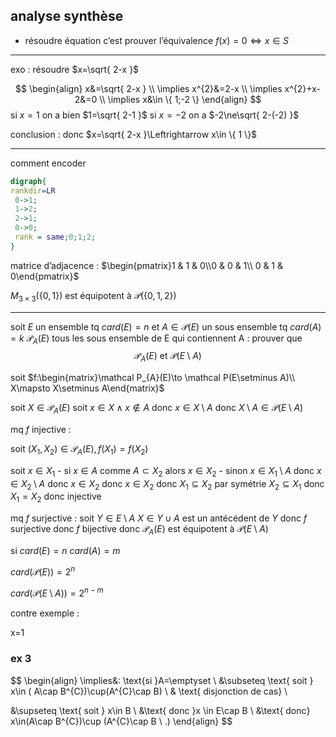 
## analyse synthèse

- résoudre équation c’est prouver l’équivalence $f(x)=0\Leftrightarrow x\in S$

---
exo : résoudre $x=\sqrt{ 2-x }$

$$
\begin{align}
x&=\sqrt{ 2-x } \\
\implies x^{2}&=2-x \\
\implies x^{2}+x-2&=0  \\
\implies x&\in \{ 1;-2 \}
\end{align}
$$
si $x=1$ on a bien $1=\sqrt{ 2-1 }$
si $x=-2$ on a $-2\ne\sqrt{ 2-(-2) }$

conclusion :
donc $x=\sqrt{ 2-x }\Leftrightarrow x\in \{ 1 \}$


---
comment encoder
```dot
digraph{
rankdir=LR
 0->1;
 1->2;
 2->1;
 0->0;
 rank = same;0;1;2;
}
```



matrice d’adjacence : $\begin{pmatrix}1 & 1 & 0\\0 & 0 & 1\\ 0 & 1 & 0\end{pmatrix}$

$M_{3\times3}(\{ 0,1 \})$ est équipotent à $\mathcal P(\{ 0,1,2 \})$

---
soit $E$ un ensemble tq $car d(E)=n$ et $A\in \mathcal P(E)$ un sous ensemble tq $car d(A)=k$ $\mathcal P_{A}(E)$ tous les sous ensemble de E qui contiennent A :
prouver que $$\mathcal P_{A}(E)\text{ et }\mathcal P(E\setminus A)$$ 

soit $f:\begin{matrix}\mathcal P_{A}(E)\to \mathcal P(E\setminus A)\\ X\mapsto X\setminus A\end{matrix}$


soit $X\in \mathcal P_{A}(E)$
soit $x\in X\wedge x\not \in A$
donc $x\in X\setminus A$
donc $X\setminus A\in \mathcal P(E\setminus A)$

mq $f$ injective :

soit $(X_{1},X_{2})\in \mathcal P_{A}(E),f(X_{1})=f(X_{2})$

soit $x\in X_{1}$
	- si $x\in A$ comme $A\subset X_{2}$ alors $x\in X_{2}$
	- sinon $x\in X_{1}\setminus A$ donc $x\in X_{2}\setminus A$ donc $x\in X_{2}$
donc $x\in X_{2}$ donc $X_{1}\subseteq X_{2}$ par symétrie $X_{2}\subseteq X_{1}$ donc $X_{1}=X_{2}$ donc injective

mq $f$ surjective :
soit $Y\in E\setminus A$ $X\in Y\cup A$ est un antécédent de $Y$
donc $f$ surjective donc $f$ bijective donc $\mathcal P_{A}(E)$ est équipotent à $\mathcal P(E\setminus A)$

si $car d(E)=n$ $car d(A)=m$

$car d(\mathcal P(E))=2^{n}$

$car d(\mathcal P(E\setminus A))=2^{n-m}$


contre exemple :

x=1


### ex 3

$$
\begin{align}
\implies&: \text{si }A=\emptyset \\
&\subseteq \text{ soit } x\in ( A\cap B^{C})\cup(A^{C}\cap B) \\
& \text{ disjonction de cas} \\

&\supseteq \text{ soit } x\in B \\
&\text{ donc }x \in E\cap B \\
&\text{ donc} x\in(A\cap B^{C})\cup (A^{C}\cap B \\
.) 
\end{align}
$$